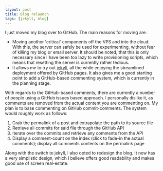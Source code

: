 ```yaml
---
layout: post
title: Blog relaunch
tags: [jekyll, blog]
---
```


I just moved my blog over to GitHub. The main reasons for moving are:

* Moving another 'critical' components off the VPS and into the
cloud. With this, the server can safely be used for experimenting,
without fear of killing my blog or email server. It should be noted,
that this is only necessary since I have been too lazy to write
provisioning scripts, which means that resetting the server is currently
rather tedious.
* It allows me to try out
[jekyll](https://GitHub.com/mojombo/jekyll), all the while enjoying
the streamlined deployment offered by GitHub pages. It also gives me
a good starting point to add a GitHub-based commenting system, which
is currently in the planning stage.

With regards to the GitHub-based comments, there are currently a
number of people using a GitHub issues based approach. I personally
dislike it, as comments are removed from the actual content you are
commenting on. My plan is to base commenting on GitHub
commit-comments. The system would roughly work as follows:

1. Grab the permalink of a post and extrapolate the path to its
   source file
2. Retrieve all commits for said file through the GitHub API
3. Iterate over the commits and retrieve any comments from the API
4. Display a comment-count on the index (click to fade-in the actual
   comments); display all comments contents on the permalink page

Along with the switch to jekyll, I also opted to redesign the blog. It
now has a very simplistic design, which I believe offers good
readability and makes good use of screen real-estate.
